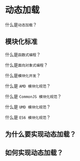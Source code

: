 # 动态加载

什么是```动态加载```？

## 模块化标准

什么是```函数式编程```？

什么是```面向对象式编程```？

什么是```模块化开发```？

什么是 ```AMD 模块化规范```？

什么是 ```CommonJS 模块化规范```？

什么是 ```UMD 模块化规范```？

什么是 ```ES6 模块化规范```？

## 为什么要实现动态加载？

## 如何实现动态加载？
